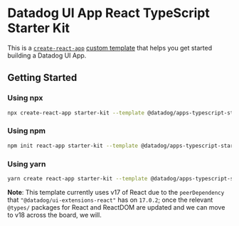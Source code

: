 # Datadog UI App React TypeScript Starter Kit

This is a [`create-react-app`](https://create-react-app.dev/) [custom template](https://create-react-app.dev/docs/custom-templates) that helps you get started building a Datadog UI App.

## Getting Started

### Using npx

```sh
npx create-react-app starter-kit --template @datadog/apps-typescript-starter-kit
```

### Using npm

```sh
npm init react-app starter-kit --template @datadog/apps-typescript-starter-kit
```

### Using yarn

```sh
yarn create react-app starter-kit --template @datadog/apps-typescript-starter-kit
```

**Note**: This template currently uses v17 of React due to the `peerDependency` that `"@datadog/ui-extensions-react"` has on `17.0.2`; once the relevant `@types/` packages for React and ReactDOM are updated and we can move to v18 across the board, we will.

